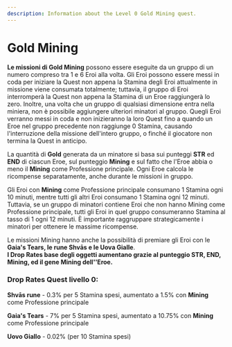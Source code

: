 ```yaml
---
description: Information about the Level 0 Gold Mining quest.
---
```


# Gold Mining

**Le missioni di Gold Mining** possono essere eseguite da un gruppo di un numero compreso tra 1 e 6 Eroi alla volta. Gli Eroi possono essere messi in coda per iniziare la Quest non appena la Stamina degli Eroi attualmente in missione viene consumata totalmente; tuttavia, il gruppo di Eroi interromperà la Quest non appena la Stamina di un Eroe raggiungerà lo zero. Inoltre, una volta che un gruppo di qualsiasi dimensione entra nella miniera, non è possibile aggiungere ulteriori minatori al gruppo. Quegli Eroi verranno messi in coda e non inizieranno la loro Quest fino a quando un Eroe nel gruppo precedente non raggiunge 0 Stamina, causando l'interruzione della missione dell'intero gruppo, o finché il giocatore non termina la Quest in anticipo.

La quantità di **Gold** generata da un minatore si basa sui punteggi **STR** ed **END** di ciascun Eroe, sul punteggio **Mining** e sul fatto che l'Eroe abbia o meno il **Mining** come Professione principale. Ogni Eroe calcola le ricompense separatamente, anche durante le missioni in gruppo.

Gli Eroi con **Mining** come Professione principale consumano 1 Stamina ogni 10 minuti, mentre tutti gli altri Eroi consumano 1 Stamina ogni 12 minuti. Tuttavia, se un gruppo di minatori contiene Eroi che non hanno Mining come Professione principale, tutti gli Eroi in quel gruppo consumeranno Stamina al tasso di 1 ogni 12 minuti. È importante raggruppare strategicamente i minatori per ottenere le massime ricompense.

Le missioni Mining hanno anche la possibilità di premiare gli Eroi con le **Gaia's Tears, le rune Shvās e le Uova Gialle**.\
**I Drop Rates base degli oggetti aumentano grazie al punteggio STR, END,  Mining, ed il gene Mining dell''Eroe.**

### **Drop Rates Quest livello 0:**

**Shvās rune** - 0.3% per 5 Stamina spesi, aumentato a 1.5% con **Mining** come Professione principale

**Gaia's Tears** - 7% per 5 Stamina spesi, aumentato a 10.75% con **Mining** come Professione principale

**Uovo Giallo** - 0.02% (per 10 Stamina spesi)

